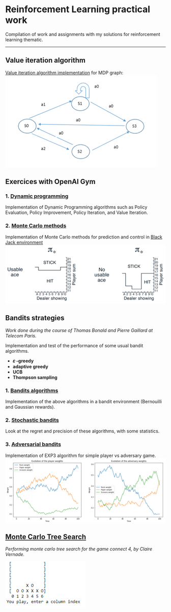 # Reinforcement Learning practical work
Compilation of work and assignments with my solutions for reinforcement learning thematic.
  
---
  
## Value iteration algorithm
[Value iteration algorithm implementation]() for MDP graph:
![](./value_iteration_algorithm/MDPgraph.PNG)

## Exercices with OpenAI Gym

### 1. [Dynamic programming](./openai_gym/dynamic_programming/Dynamic_Programming.ipynb)
Implementation of Dynamic Programming algorithms such as Policy Evaluation, Policy Improvement, Policy Iteration, and Value Iteration.

### 2. [Monte Carlo methods](./openai_gym/monte-carlo-methods/Monte_Carlo.ipynb)
Implementation of Monte Carlo methods for prediction and control in [Black Jack environment](https://github.com/openai/gym/blob/master/gym/envs/toy_text/blackjack.py)
![](./openai_gym/monte-carlo-methods/images/optimal.png)

## Bandits strategies
*Work done during the course of Thomas Bonald and Pierre Gaillard at Telecom Paris.*

Implementation and test of the performance of some usual bandit algorithms.

* **𝜀 -greedy**
* **adaptive greedy**
* **UCB**
* **Thompson sampling**

### 1. [Bandits algorithms](./bandits_strategies/stochastic-bandits/bandits_algorithms.ipynb)
Implementation of the above algorithms in a bandit environment (Bernouilli and Gaussian rewards).

### 2. [Stochastic bandits](./bandits_strategies/stochastic-bandits/lab-stochastic-bandits.ipynb)
Look at the regret and precision of these algorithms, with some statistics.

### 3. [Adversarial bandits](./bandits_strategies/adversarial-bandits/Adversarial_bandits.ipynb)
Implementation of EXP3 algorithm for simple player vs adversary game.
![](./bandits_strategies/adversarial-bandits/rock_paper_scissors.PNG)

## [Monte Carlo Tree Search](./monte_carlo_tree_search/MCTS%20--%20Connect%204-Lab2-newLab.ipynb)
*Performing monte carlo tree search for the game connect 4, by Claire Vernade.*  
  
![](./monte_carlo_tree_search/Connect4.PNG)

